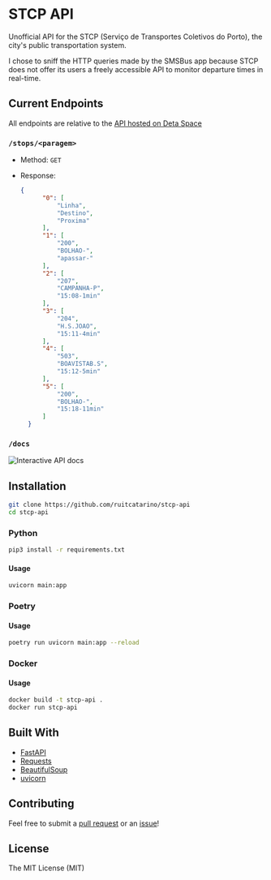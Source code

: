 # STCP API

Unofficial API for the STCP (Serviço de Transportes Coletivos do Porto), the city's public transportation system.

I chose to sniff the HTTP queries made by the SMSBus app because STCP does not offer its users a freely accessible API to monitor departure times in real-time.

## Current Endpoints

All endpoints are relative to the [API hosted on Deta Space](https://stcpapi-1-f2965388.deta.app/)

### `/stops/<paragem>`

- Method: `GET`

- Response:
  ```json
  {
        "0": [
            "Linha",
            "Destino",
            "Proxima"
        ],
        "1": [
            "200",
            "BOLHAO-",
            "apassar-"
        ],
        "2": [
            "207",
            "CAMPANHA-P",
            "15:08-1min"
        ],
        "3": [
            "204",
            "H.S.JOAO",
            "15:11-4min"
        ],
        "4": [
            "503",
            "BOAVISTAB.S",
            "15:12-5min"
        ],
        "5": [
            "200",
            "BOLHAO-",
            "15:18-11min"
        ]
    }
  ```

### `/docs`

![Interactive API docs](https://i.ibb.co/5YLRnqP/Screenshot-4.png)

## Installation

``` bash
git clone https://github.com/ruitcatarino/stcp-api
cd stcp-api
```

### Python

``` bash
pip3 install -r requirements.txt
```
#### Usage
```bash
uvicorn main:app
```

### Poetry

#### Usage
```bash
poetry run uvicorn main:app --reload
```

### Docker

#### Usage
```bash
docker build -t stcp-api .
docker run stcp-api
```

## Built With

- [FastAPI](https://fastapi.tiangolo.com/)
- [Requests](https://requests.readthedocs.io/en/master/)
- [BeautifulSoup](https://www.crummy.com/software/BeautifulSoup/)
- [uvicorn](https://www.uvicorn.org/)

## Contributing

Feel free to submit a [pull request](https://github.com/ruitcatarino/stcp-api/pull/new/main) or an [issue](https://github.com/ruitcatarino/stcp-api/issues/new)!

## License

The MIT License (MIT)